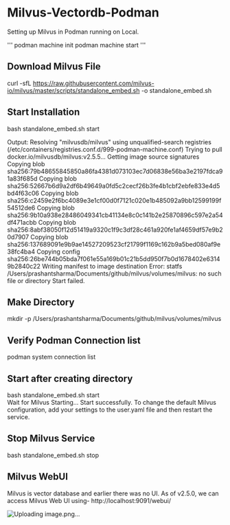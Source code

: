 # Milvus-Vectordb-Podman
Setting up Milvus in Podman running on Local.

'''
podman machine init
podman machine start
'''

## Download Milvus File
curl -sfL https://raw.githubusercontent.com/milvus-io/milvus/master/scripts/standalone_embed.sh -o standalone_embed.sh

## Start Installation
bash standalone_embed.sh start

Output:
Resolving "milvusdb/milvus" using unqualified-search registries (/etc/containers/registries.conf.d/999-podman-machine.conf)
Trying to pull docker.io/milvusdb/milvus:v2.5.5...
Getting image source signatures
Copying blob sha256:79b48655845850a86fa4381d073103ec7d06838e56ba3e2197fdca91a83f685d
Copying blob sha256:52667b6d9a2df6b49649a0fd5c2cecf26b3fe4b1cbf2ebfe833e4d5bd4f63c06
Copying blob sha256:c2459e2f6bc4089e3e1cf00d0f7121c020e1b485092a9bb12599199f54512de6
Copying blob sha256:9b10a938e28486049341cb41134e8c0c141b2e25870896c597e2a54df471acbb
Copying blob sha256:8abf38050f12d51419a9320c1f9c3df28c461a920fe1af4659df57e9b20d7907
Copying blob sha256:137689091e9b9ae14527209523cf21799f1169c162b9a5bed080af9e38fc4ba4
Copying config sha256:26be744b05bda7f061e55a169b01c21b5dd950f7b0d1678402e63149b2840c22
Writing manifest to image destination
Error: statfs /Users/prashantsharma/Documents/github/milvus/volumes/milvus: no such file or directory
Start failed.

## Make Directory
mkdir -p /Users/prashantsharma/Documents/github/milvus/volumes/milvus

## Verify Podman Connection list
podman system connection list 

## Start after creating directory
bash standalone_embed.sh start   
Wait for Milvus Starting...
Start successfully.
To change the default Milvus configuration, add your settings to the user.yaml file and then restart the service.

## Stop Milvus Service
bash standalone_embed.sh stop

## Milvus WebUI
Milvus is vector database and earlier there was no UI. As of v2.5.0, we can access Milvus Web UI using-
http://localhost:9091/webui/

![Uploading image.png…]()

